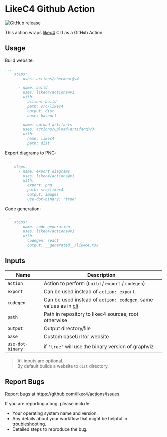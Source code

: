 # LikeC4 Github Action

![GitHub release](https://img.shields.io/github/release/likec4/actions.svg)

This action wraps [likec4](https://likec4.dev/docs/tools/cli/) CLI as a GitHub Action.
 
## Usage

Build website:

```yaml
...
    steps:
      - uses: actions/checkout@v4

      - name: build
        uses: likec4/actions@v1
        with:
          action: build
          path: src/likec4
          output: dist
          base: baseurl

      - name: upload artifacts
        uses: actions/upload-artifact@v3
        with:
          name: likec4
          path: dist
```

Export diagrams to PNG:

```yaml
...
    steps:
      - name: export diagrams
        uses: likec4/actions@v1
        with:
          export: png
          path: src/likec4
          output: images
          use-dot-binary: 'true'
```

Code generation:

```yaml
...
    steps:
      - name: code generation
        uses: likec4/actions@v1
        with:
          codegen: react
          output: __generated__/likec4.tsx
```

## Inputs

| Name             | Description                                                                                           |
| ---------------- | ----------------------------------------------------------------------------------------------------- |
| `action`         | Action to perform (`build` / `export` / `codegen`)                                                    |
| `export`         | Can be used instead of `action: export`                                                               |
| `codegen`        | Can be used instead of `action: codegen`, same values as in [cli](https://likec4.dev/docs/tools/cli/) |
| `path`           | Path in repository to likec4 sources, root otherwise                                                  |
| `output`         | Output directory/file                                                                                 |
| `base`           | Custom baseUrl for website                                                                            |
| `use-dot-binary` | if `'true'` will use the binary version of graphviz                                                       |

> All inputs are optional.  
> By default builds a website to `dist` directory.

## Report Bugs

Report bugs at https://github.com/likec4/actions/issues.

If you are reporting a bug, please include:

*   Your operating system name and version.
*   Any details about your workflow that might be helpful in troubleshooting.
*   Detailed steps to reproduce the bug.
